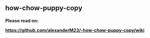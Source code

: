 ## how-chow-puppy-copy
#### Please read on: <p><a href="https://github.com/alexanderM23/-how-chow-puppy-copy/wiki">https://github.com/alexanderM23/-how-chow-puppy-copy/wiki</a></p>

